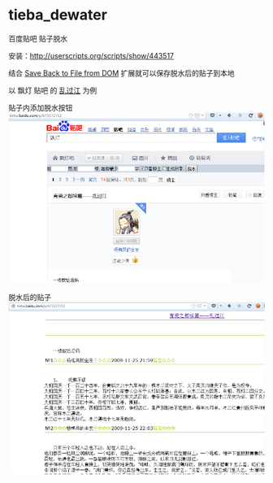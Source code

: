 tieba_dewater
===================

百度贴吧 贴子脱水

安装：http://userscripts.org/scripts/show/443517

结合 [Save Back to File from DOM](https://addons.mozilla.org/zh-CN/firefox/addon/save-back-to-file-from-dom/?src=api) 扩展就可以保存脱水后的贴子到本地

以 飘灯 贴吧 的 [乱过江](http://tieba.baidu.com/p/673372712) 为例

贴子内添加脱水按钮
![form](dewater_form.png)

脱水后的贴子
![thread](dewater_thread.png)


